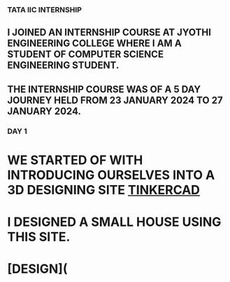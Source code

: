 ### TATA IIC INTERNSHIP
## I JOINED AN INTERNSHIP COURSE AT JYOTHI ENGINEERING COLLEGE WHERE I AM A STUDENT OF COMPUTER SCIENCE ENGINEERING STUDENT.
## THE INTERNSHIP COURSE WAS OF A 5 DAY JOURNEY HELD FROM 23 JANUARY 2024 TO 27 JANUARY 2024.

### DAY 1

# WE STARTED OF WITH INTRODUCING OURSELVES INTO A 3D DESIGNING SITE [TINKERCAD](https://www.tinkercad.com/things/h8pAe8wPh30-mighty-snaget-jofo/edit)
# I DESIGNED A SMALL HOUSE USING THIS SITE.
# [DESIGN](
